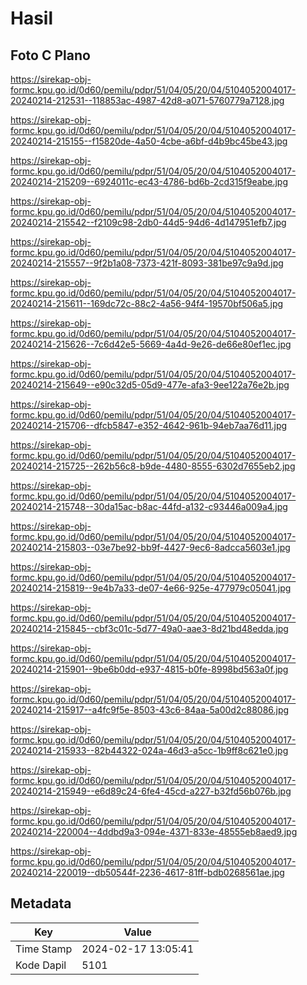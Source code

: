 # Hasil

## Foto C Plano

https://sirekap-obj-formc.kpu.go.id/0d60/pemilu/pdpr/51/04/05/20/04/5104052004017-20240214-212531--118853ac-4987-42d8-a071-5760779a7128.jpg

https://sirekap-obj-formc.kpu.go.id/0d60/pemilu/pdpr/51/04/05/20/04/5104052004017-20240214-215155--f15820de-4a50-4cbe-a6bf-d4b9bc45be43.jpg

https://sirekap-obj-formc.kpu.go.id/0d60/pemilu/pdpr/51/04/05/20/04/5104052004017-20240214-215209--6924011c-ec43-4786-bd6b-2cd315f9eabe.jpg

https://sirekap-obj-formc.kpu.go.id/0d60/pemilu/pdpr/51/04/05/20/04/5104052004017-20240214-215542--f2109c98-2db0-44d5-94d6-4d147951efb7.jpg

https://sirekap-obj-formc.kpu.go.id/0d60/pemilu/pdpr/51/04/05/20/04/5104052004017-20240214-215557--9f2b1a08-7373-421f-8093-381be97c9a9d.jpg

https://sirekap-obj-formc.kpu.go.id/0d60/pemilu/pdpr/51/04/05/20/04/5104052004017-20240214-215611--169dc72c-88c2-4a56-94f4-19570bf506a5.jpg

https://sirekap-obj-formc.kpu.go.id/0d60/pemilu/pdpr/51/04/05/20/04/5104052004017-20240214-215626--7c6d42e5-5669-4a4d-9e26-de66e80ef1ec.jpg

https://sirekap-obj-formc.kpu.go.id/0d60/pemilu/pdpr/51/04/05/20/04/5104052004017-20240214-215649--e90c32d5-05d9-477e-afa3-9ee122a76e2b.jpg

https://sirekap-obj-formc.kpu.go.id/0d60/pemilu/pdpr/51/04/05/20/04/5104052004017-20240214-215706--dfcb5847-e352-4642-961b-94eb7aa76d11.jpg

https://sirekap-obj-formc.kpu.go.id/0d60/pemilu/pdpr/51/04/05/20/04/5104052004017-20240214-215725--262b56c8-b9de-4480-8555-6302d7655eb2.jpg

https://sirekap-obj-formc.kpu.go.id/0d60/pemilu/pdpr/51/04/05/20/04/5104052004017-20240214-215748--30da15ac-b8ac-44fd-a132-c93446a009a4.jpg

https://sirekap-obj-formc.kpu.go.id/0d60/pemilu/pdpr/51/04/05/20/04/5104052004017-20240214-215803--03e7be92-bb9f-4427-9ec6-8adcca5603e1.jpg

https://sirekap-obj-formc.kpu.go.id/0d60/pemilu/pdpr/51/04/05/20/04/5104052004017-20240214-215819--9e4b7a33-de07-4e66-925e-477979c05041.jpg

https://sirekap-obj-formc.kpu.go.id/0d60/pemilu/pdpr/51/04/05/20/04/5104052004017-20240214-215845--cbf3c01c-5d77-49a0-aae3-8d21bd48edda.jpg

https://sirekap-obj-formc.kpu.go.id/0d60/pemilu/pdpr/51/04/05/20/04/5104052004017-20240214-215901--9be6b0dd-e937-4815-b0fe-8998bd563a0f.jpg

https://sirekap-obj-formc.kpu.go.id/0d60/pemilu/pdpr/51/04/05/20/04/5104052004017-20240214-215917--a4fc9f5e-8503-43c6-84aa-5a00d2c88086.jpg

https://sirekap-obj-formc.kpu.go.id/0d60/pemilu/pdpr/51/04/05/20/04/5104052004017-20240214-215933--82b44322-024a-46d3-a5cc-1b9ff8c621e0.jpg

https://sirekap-obj-formc.kpu.go.id/0d60/pemilu/pdpr/51/04/05/20/04/5104052004017-20240214-215949--e6d89c24-6fe4-45cd-a227-b32fd56b076b.jpg

https://sirekap-obj-formc.kpu.go.id/0d60/pemilu/pdpr/51/04/05/20/04/5104052004017-20240214-220004--4ddbd9a3-094e-4371-833e-48555eb8aed9.jpg

https://sirekap-obj-formc.kpu.go.id/0d60/pemilu/pdpr/51/04/05/20/04/5104052004017-20240214-220019--db50544f-2236-4617-81ff-bdb0268561ae.jpg


## Metadata

| Key        | Value               |
| ---------- | ------------------- |
| Time Stamp | 2024-02-17 13:05:41 |
| Kode Dapil | 5101                |



